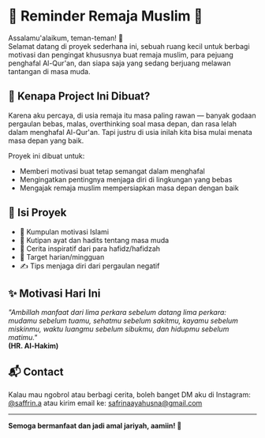# 📖 Reminder Remaja Muslim 📖  

Assalamu'alaikum, teman-teman! 👋  
Selamat datang di proyek sederhana ini, sebuah ruang kecil untuk berbagi motivasi dan pengingat khususnya buat remaja muslim, para pejuang penghafal Al-Qur'an, dan siapa saja yang sedang berjuang melawan tantangan di masa muda.

## 🌸 Kenapa Project Ini Dibuat?  
Karena aku percaya, di usia remaja itu masa paling rawan — banyak godaan pergaulan bebas, malas, overthinking soal masa depan, dan rasa lelah dalam menghafal Al-Qur'an. Tapi justru di usia inilah kita bisa mulai menata masa depan yang baik.

Proyek ini dibuat untuk:
- Memberi motivasi buat tetap semangat dalam menghafal
- Mengingatkan pentingnya menjaga diri di lingkungan yang bebas
- Mengajak remaja muslim mempersiapkan masa depan dengan baik

## 🌷 Isi Proyek  
- 📜 Kumpulan motivasi Islami
- 📖 Kutipan ayat dan hadits tentang masa muda
- 💌 Cerita inspiratif dari para hafidz/hafidzah
- 📅 Target harian/mingguan
- ✍️ Tips menjaga diri dari pergaulan negatif

## ✨ Motivasi Hari Ini  
_"Ambillah manfaat dari lima perkara sebelum datang lima perkara: mudamu sebelum tuamu, sehatmu sebelum sakitmu, kayamu sebelum miskinmu, waktu luangmu sebelum sibukmu, dan hidupmu sebelum matimu."_  
**(HR. Al-Hakim)**  

## 📬 Contact  
Kalau mau ngobrol atau berbagi cerita, boleh banget DM aku di Instagram: [@saffrin.a](https://instagram.com/) atau kirim email ke: safrinaayahusna@gmail.com

---

**Semoga bermanfaat dan jadi amal jariyah, aamiin! 🌸**
